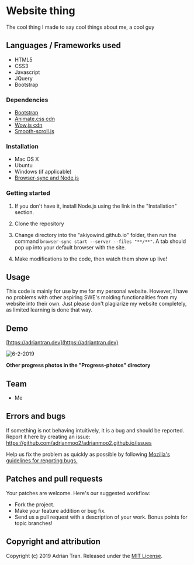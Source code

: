 # Website thing

The cool thing I made to say cool things about me, a cool guy

## Languages / Frameworks used

* HTML5
* CSS3
* Javascript
* JQuery
* Bootstrap

### Dependencies

* [Bootstrap](https://www.bootstrapcdn.com/)
* [Animate.css cdn](https://cdnjs.com/libraries/animate.css/)
* [Wow.js cdn](https://cdnjs.com/libraries/wow)
* [Smooth-scroll.js](https://github.com/cferdinandi/smooth-scroll)

### Installation

* Mac OS X
* Ubuntu
* Windows (if applicable)
* [Browser-sync and Node.js](https://www.browsersync.io/)

### Getting started

1. If you don't have it, install Node.js using the link in the "Installation" section.

2. Clone the repository

3. Change directory into the "akiyowind.github.io" folder, then run the command `browser-sync start --server --files "**/**"`. A tab should pop up into your default browser with the site.

4. Make modifications to the code, then watch them show up live!

## Usage

This code is mainly for use by me for my personal website. However, I have no problems with other aspiring SWE's molding functionalities from my website into their own. Just please don't plagiarize my website completely, as limited learning is done that way.

## Demo

[https://adriantran.dev](https://adriantran.dev)

![6-2-2019](https://user-images.githubusercontent.com/14877762/58768260-6aa9ce00-854d-11e9-8b58-74166f25e7e5.png)

**Other progress photos in the "Progress-photos" directory**

## Team

* Me

## Errors and bugs

If something is not behaving intuitively, it is a bug and should be reported.
Report it here by creating an issue: https://github.com/adrianmoo2/adrianmoo2.github.io/issues

Help us fix the problem as quickly as possible by following [Mozilla's guidelines for reporting bugs.](https://developer.mozilla.org/en-US/docs/Mozilla/QA/Bug_writing_guidelines#General_Outline_of_a_Bug_Report)

## Patches and pull requests

Your patches are welcome. Here's our suggested workflow:
 
* Fork the project.
* Make your feature addition or bug fix.
* Send us a pull request with a description of your work. Bonus points for topic branches!

## Copyright and attribution

Copyright (c) 2019 Adrian Tran. Released under the [MIT License](https://github.com/adrianmoo2/adrianmoo2.github.io/blob/master/LICENSE).
